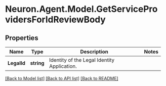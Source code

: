 # Neuron.Agent.Model.GetServiceProvidersForIdReviewBody

## Properties

Name | Type | Description | Notes
------------ | ------------- | ------------- | -------------
**LegalId** | **string** | Identity of the Legal Identity Application. | 

[[Back to Model list]](../README.md#documentation-for-models) [[Back to API list]](../README.md#documentation-for-api-endpoints) [[Back to README]](../README.md)

